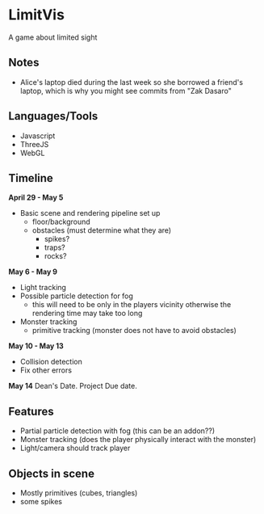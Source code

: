# LimitVis
A game about limited sight

## Notes
- Alice's laptop died during the last week so she borrowed a friend's laptop, which is why you might see commits from "Zak Dasaro" 

## Languages/Tools
- Javascript
- ThreeJS
- WebGL

## Timeline
**April 29 - May 5**
- Basic scene and rendering pipeline set up
    - floor/background
    - obstacles (must determine what they are)
        - spikes?
        - traps?
        - rocks?

**May 6 - May 9**
- Light tracking
- Possible particle detection for fog
    - this will need to be only in the players vicinity otherwise the
      rendering time may take too long
- Monster tracking
    - primitive tracking (monster does not have to avoid obstacles)

**May 10 - May 13**
- Collision detection
- Fix other errors

**May 14**
Dean's Date. Project Due date.

## Features
- Partial particle detection with fog (this can be an addon??)
- Monster tracking (does the player physically interact with the monster)
- Light/camera should track player

## Objects in scene
- Mostly primitives (cubes, triangles)
- some spikes


